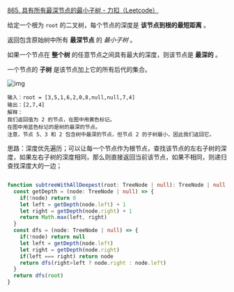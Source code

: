[865. 具有所有最深节点的最小子树 - 力扣（Leetcode）](https://leetcode.cn/problems/smallest-subtree-with-all-the-deepest-nodes/description/)

给定一个根为 `root` 的二叉树，每个节点的深度是 **该节点到根的最短距离** 。

返回包含原始树中所有 **最深节点** 的 *最小子树* 。

如果一个节点在 **整个树** 的任意节点之间具有最大的深度，则该节点是 **最深的** 。

一个节点的 **子树** 是该节点加上它的所有后代的集合。

![img](https://s3-lc-upload.s3.amazonaws.com/uploads/2018/07/01/sketch1.png)

```
输入：root = [3,5,1,6,2,0,8,null,null,7,4]
输出：[2,7,4]
解释：
我们返回值为 2 的节点，在图中用黄色标记。
在图中用蓝色标记的是树的最深的节点。
注意，节点 5、3 和 2 包含树中最深的节点，但节点 2 的子树最小，因此我们返回它。
```

思路：深度优先遍历；可以让每一个节点作为根节点，查找该节点的左右子树的深度，如果左右子树的深度相同，那么则直接返回当前该节点，如果不相同，则递归查找深度大的一边；

```typescript

function subtreeWithAllDeepest(root: TreeNode | null): TreeNode | null {
  const getDepth = (node: TreeNode | null) => {
    if(!node) return 0
    let left = getDepth(node.left) + 1
    let right = getDepth(node.right) + 1
    return Math.max(left, right)
  }
  const dfs = (node: TreeNode | null) => {
    if(!node) return null
    let left = getDepth(node.left)
    let right = getDepth(node.right)
    if(left === right) return node
    return dfs(right>left ? node.right : node.left)
  }
  return dfs(root)
}
```

